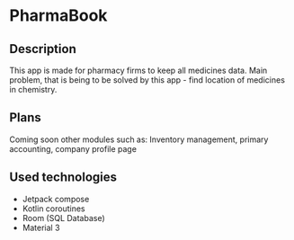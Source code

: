 # PharmaBook

## Description
This app is made for pharmacy firms to keep all medicines data. Main problem, that is being to be solved by this app - find location of medicines in chemistry.

## Plans
Coming soon other modules such as: Inventory management, primary accounting, company profile page

## Used technologies
* Jetpack compose
* Kotlin coroutines
* Room (SQL Database)
* Material 3
